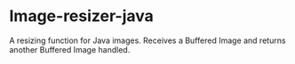 # Image-resizer-java
A resizing function for Java images. Receives a Buffered Image and returns another Buffered Image handled.
